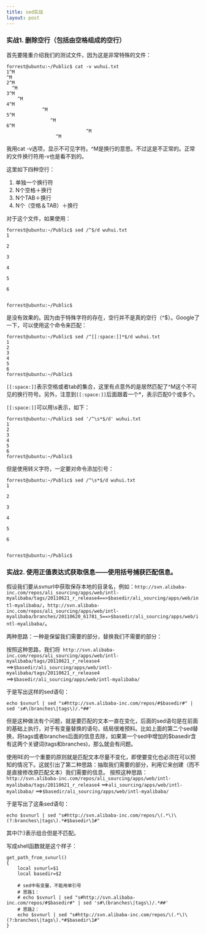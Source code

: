 ```yaml
---
title: sed实战
layout: post
---
```



### 实战1. 删除空行（包括由空格组成的空行）

首先要隆重介绍我们的测试文件，因为这是非常特殊的文件：

    forrest@ubuntu:~/Public$ cat -v wuhui.txt 
    1^M
    ^M
    2^M
      ^M
    3^M
       	^M
    4^M
            	 ^M
    5^M
                    ^M
    6^M
                      		     ^M
                      ^M
                      
我用cat -v选项，显示不可见字符。^M是换行的意思。不过这是不正常的。正常的文件换行符用-v也是看不到的。

这里如下四种空行：

1. 单独一个换行符
2. N个空格＋换行
3. N个TAB＋换行
4. N个（空格＆TAB）＋换行

对于这个文件，如果使用：
    
    forrest@ubuntu:~/Public$ sed /^$/d wuhui.txt
    1
    
    2
      
    3
       	
    4
            	 
    5
                    
    6
                      		     
                  
    forrest@ubuntu:~/Public$ 

是没有效果的。因为由于特殊字符的存在，空行并不是真的空行（^$）。Google了一下，可以使用这个命令来匹配：

    forrest@ubuntu:~/Public$ sed /^[[:space:]]*$/d wuhui.txt
    1
    2
    3
    4
    5
    6
    forrest@ubuntu:~/Public$ 
    
`[[:space:]]`表示空格或者tab的集合，这里有点意外的是居然匹配了^M这个不可见的换行符号。另外，注意到`[[:space:]]`后面跟着一个*，表示匹配0个或多个。

`[[:space:]]`可以用\s表示，如下：
    
    forrest@ubuntu:~/Public$ sed '/^\s*$/d' wuhui.txt
    1
    2
    3
    4
    5
    6
    forrest@ubuntu:~/Public$
    
但是使用转义字符，一定要对命令添加引号：
    
    forrest@ubuntu:~/Public$ sed /^\s*$/d wuhui.txt
    1
    
    2
      
    3
       	
    4
            	 
    5
                    
    6
                      		     
                      
    forrest@ubuntu:~/Public$ 
    
    
### 实战2. 使用正值表达式获取信息——使用括号捕获匹配信息。

假设我们要从svnurl中获取保存本地的目录名，例如：`http://svn.alibaba-inc.com/repos/ali_sourcing/apps/web/intl-myalibaba/tags/20110621_r_release4==>$basedir/ali_sourcing/apps/web/intl-myalibaba/`，`http://svn.alibaba-inc.com/repos/ali_sourcing/apps/web/intl-myalibaba/branches/20110620_61781_5==>$basedir/ali_sourcing/apps/web/intl-myalibaba/`。
    
两种思路：一种是保留我们需要的部分，替换我们不需要的部分：

按照这种思路，我们将`
http://svn.alibaba-inc.com/repos/ali_sourcing/apps/web/intl-myalibaba/tags/20110621_r_release4`
==>`$basedir/ali_sourcing/apps/web/intl-myalibaba/tags/20110621_r_release4`
==>`$basedir/ali_sourcing/apps/web/intl-myalibaba/`

于是写出这样的sed语句：

    echo $svnurl | sed "s#http://svn.alibaba-inc.com/repos/#$basedir#" | sed 's#\(branches\|tags\)/.*##' 
    
但是这种做法有个问题，就是要匹配的文本一直在变化，后面的sed语句是在前面的基础上执行，对于有变量替换的语句，结局很难预料。比如上面的第二个sed替换，将tags或者branches后面的信息去除，如果第一个sed中增加的$basedir含有这两个关键词(tags和branches)，那么就会有问题。

使用RE的一个重要的原则就是匹配文本尽量不变化，即使要变化也必须在可以预知的情况下。这就引出了第二种思路：抽取我们需要的部分，利用它来创建（而不是直接修改原匹配文本）我们需要的信息。
按照这种思路：
`http://svn.alibaba-inc.com/repos/ali_sourcing/apps/web/intl-myalibaba/tags/20110621_r_release4`
==>`ali_sourcing/apps/web/intl-myalibaba/`
==>`$basedir/ali_sourcing/apps/web/intl-myalibaba/`

于是写出了这条sed语句：

    echo $svnurl | sed "s#http://svn.alibaba-inc.com/repos/\(.*\)\(?:branches\|tags\).*#$basedir\1#"

其中(?:)表示组合但是不匹配。
 
写成shell函数就是这个样子：
    
    get_path_from_svnurl()
    {
        local svnurl=$1
        local basedir=$2

        # sed中有变量，不能用单引号
        # 思路1：
        # echo $svnurl | sed "s#http://svn.alibaba-inc.com/repos/#$basedir#" | sed 's#\(branches\|tags\)/.*##' 
        # 思路2：
        echo $svnurl | sed "s#http://svn.alibaba-inc.com/repos/\(.*\)\(?:branches\|tags\).*#$basedir\1#"
    }
    
